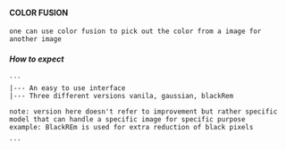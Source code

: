 #### COLOR FUSION

    one can use color fusion to pick out the color from a image for another image

##### How to expect

    ```
    |--- An easy to use interface
    |--- Three different versions vanila, gaussian, blackRem

    note: version here doesn't refer to improvement but rather specific model that can handle a specific image for specific purpose
    example: BlackREm is used for extra reduction of black pixels

    ```
